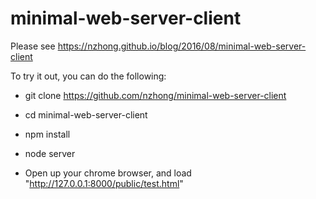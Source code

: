 # minimal-web-server-client

Please see https://nzhong.github.io/blog/2016/08/minimal-web-server-client

To try it out, you can do the following:

* git clone https://github.com/nzhong/minimal-web-server-client
* cd minimal-web-server-client
* npm install
* node server

* Open up your chrome browser, and load "http://127.0.0.1:8000/public/test.html"

